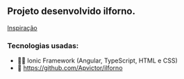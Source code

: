 ## Projeto desenvolvido **ilforno**.

[Inspiração](https://www.behance.net/gallery/146706353/ilForno-restaurant)

### Tecnologias usadas:
- 👨‍💻 Ionic Framework (Angular, TypeScript, HTML e CSS)
- 🌱 https://github.com/Apvictor/ilforno
